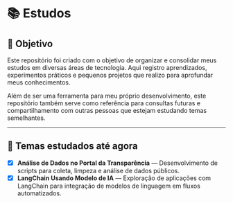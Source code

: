 # 📚 Estudos

## 🎯 Objetivo

Este repositório foi criado com o objetivo de organizar e consolidar meus estudos em diversas áreas de tecnologia. Aqui registro aprendizados, experimentos práticos e pequenos projetos que realizo para aprofundar meus conhecimentos.

Além de ser uma ferramenta para meu próprio desenvolvimento, este repositório também serve como referência para consultas futuras e compartilhamento com outras pessoas que estejam estudando temas semelhantes.

---

## 📌 Temas estudados até agora

- [x] **Análise de Dados no Portal da Transparência** — Desenvolvimento de scripts para coleta, limpeza e análise de dados públicos.
- [x] **LangChain Usando Modelo de IA** — Exploração de aplicações com LangChain para integração de modelos de linguagem em fluxos automatizados.
